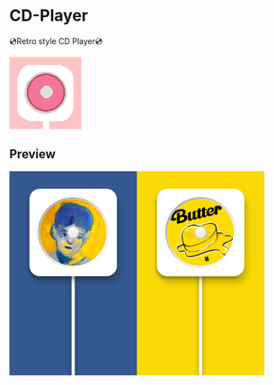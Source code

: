 # CD-Player
💿Retro style CD Player💿


![icon](https://raw.githubusercontent.com/seohayeon/CD-Player/main/public/icons/icon128.png)

## Preview
<img src="https://raw.githubusercontent.com/seohayeon/CD-Player/main/resource/Screenshot_20220709-010620_Chrome.jpg" align="left" width="45%">
<img src="https://raw.githubusercontent.com/seohayeon/CD-Player/main/resource/Screenshot_20220709-010644_Chrome.jpg" align="left" width="45%">
